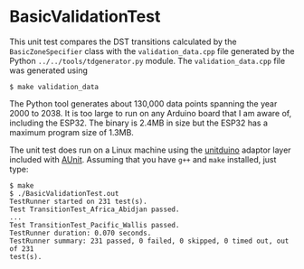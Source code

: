 # BasicValidationTest

This unit test compares the DST transitions calculated by the
`BasicZoneSpecifier` class with the `validation_data.cpp` file generated by
the Python `../../tools/tdgenerator.py` module. The `validation_data.cpp` file
was generated using
```
$ make validation_data
```

The Python tool generates about 130,000 data points spanning the year 2000 to
2038. It is too large to run on any Arduino board that I am aware of, including
the ESP32. The binary is 2.4MB in size but the ESP32 has a maximum program size
of 1.3MB.

The unit test does run on a Linux machine using the
[unitduino](https://github.com/bxparks/AUnit/tree/develop/unitduino) adaptor
layer included with [AUnit](https://github.com/bxparks/AUnit). Assuming that you
have `g++` and `make` installed, just type:
```
$ make
$ ./BasicValidationTest.out
TestRunner started on 231 test(s).        
Test TransitionTest_Africa_Abidjan passed. 
...
Test TransitionTest_Pacific_Wallis passed.
TestRunner duration: 0.070 seconds.
TestRunner summary: 231 passed, 0 failed, 0 skipped, 0 timed out, out of 231
test(s).
```
